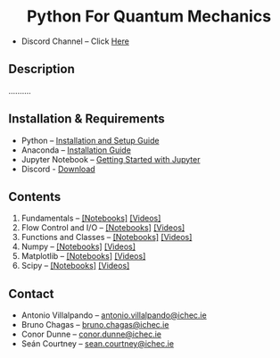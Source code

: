 # <center> Python For Quantum Mechanics </center>

- Discord Channel – Click [Here](https://discord.gg/pPjgyJKrpN)


## Description
..........

## Installation & Requirements
- Python – [Installation and Setup Guide](https://realpython.com/installing-python/)
- Anaconda – [Installation Guide]( https://docs.anaconda.com/anaconda/install/)
- Jupyter Notebook – [Getting Started with Jupyter](https://jupyter.org/install.html)
- Discord - [Download](https://discord.com/download)



## Contents
1. Fundamentals – [[Notebooks]](https://git.ichec.ie/qpcc/qpcc/-/blob/master/PyQM/PyQM_Week1/  )   [[Videos]](https://youtu.be/pgmlyCZ52Dk)
2. Flow Control and I/O – [[Notebooks]](https://git.ichec.ie/qpcc/qpcc/-/blob/master/PyQM/PyQM_Week2/  )  [[Videos]](https://youtu.be/pgmlyCZ52Dk)
3. Functions and Classes – [[Notebooks]](https://git.ichec.ie/qpcc/qpcc/-/blob/master/PyQM/PyQM_Week3/  ) [[Videos]](https://youtu.be/pgmlyCZ52Dk)
4. Numpy – [[Notebooks]](https://git.ichec.ie/qpcc/qpcc/-/blob/master/PyQM/PyQM_Week4/  ) [[Videos]](https://youtu.be/pgmlyCZ52Dk)
5. Matplotlib – [[Notebooks]](https://git.ichec.ie/qpcc/qpcc/-/blob/master/PyQM/PyQM_Week5/  ) [[Videos]](https://youtu.be/pgmlyCZ52Dk)
6. Scipy – [[Notebooks]](https://git.ichec.ie/qpcc/qpcc/-/blob/master/PyQM/PyQM_Week6/  ) [[Videos]](https://youtu.be/pgmlyCZ52Dk)


## Contact
- Antonio Villalpando – <antonio.villalpando@ichec.ie>
- Bruno Chagas – <bruno.chagas@ichec.ie>
- Conor Dunne – <conor.dunne@ichec.ie>
- Seán Courtney – <sean.courtney@ichec.ie>
